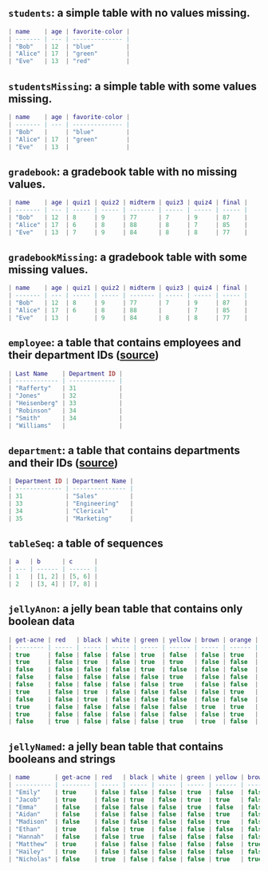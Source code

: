## `students`: a simple table with no values missing.

```lua
| name    | age | favorite-color |
| ------- | --- | -------------- |
| "Bob"   | 12  | "blue"         |
| "Alice" | 17  | "green"        |
| "Eve"   | 13  | "red"          |
```

## `studentsMissing`: a simple table with some values missing.

```lua
| name    | age | favorite-color |
| ------- | --- | -------------- |
| "Bob"   |     | "blue"         |
| "Alice" | 17  | "green"        |
| "Eve"   | 13  |                |
```

## `gradebook`: a gradebook table with no missing values.

```lua
| name    | age | quiz1 | quiz2 | midterm | quiz3 | quiz4 | final |
| ------- | --- | ----- | ----- | ------- | ----- | ----- | ----- |
| "Bob"   | 12  | 8     | 9     | 77      | 7     | 9     | 87    |
| "Alice" | 17  | 6     | 8     | 88      | 8     | 7     | 85    |
| "Eve"   | 13  | 7     | 9     | 84      | 8     | 8     | 77    |
```

## `gradebookMissing`: a gradebook table with some missing values.

```lua
| name    | age | quiz1 | quiz2 | midterm | quiz3 | quiz4 | final |
| ------- | --- | ----- | ----- | ------- | ----- | ----- | ----- |
| "Bob"   | 12  | 8     | 9     | 77      | 7     | 9     | 87    |
| "Alice" | 17  | 6     | 8     | 88      |       | 7     | 85    |
| "Eve"   | 13  |       | 9     | 84      | 8     | 8     | 77    |
```

## `employee`: a table that contains employees and their department IDs ([source](https://en.wikipedia.org/wiki/Join_(SQL)))

```lua
| Last Name    | Department ID |
| ------------ | ------------- |
| "Rafferty"   | 31            |
| "Jones"      | 32            |
| "Heisenberg" | 33            |
| "Robinson"   | 34            |
| "Smith"      | 34            |
| "Williams"   |               |
```

## `department`: a table that contains departments and their IDs ([source](https://en.wikipedia.org/wiki/Join_(SQL)))

```lua
| Department ID | Department Name |
| ------------- | --------------- |
| 31            | "Sales"         |
| 33            | "Engineering"   |
| 34            | "Clerical"      |
| 35            | "Marketing"     |
```

## `tableSeq`: a table of sequences

```lua
| a   | b      | c      |
| --- | ------ | ------ |
| 1   | [1, 2] | [5, 6] |
| 2   | [3, 4] | [7, 8] |
```

## `jellyAnon`: a jelly bean table that contains only boolean data

```lua
| get-acne | red   | black | white | green | yellow | brown | orange | pink  | purple |
| -------- | ----- | ----- | ----- | ----- | ------ | ----- | ------ | ----- | ------ |
| true     | false | false | false | true  | false  | false | true   | false | false  |
| true     | false | true  | false | true  | true   | false | false  | false | false  |
| false    | false | false | false | true  | false  | false | false  | true  | false  |
| false    | false | false | false | false | true   | false | false  | false | false  |
| false    | false | false | false | false | true   | false | false  | true  | false  |
| true     | false | true  | false | false | false  | false | true   | true  | false  |
| false    | false | true  | false | false | false  | false | false  | true  | false  |
| true     | false | false | false | false | false  | true  | true   | false | false  |
| true     | false | false | false | false | false  | false | true   | false | false  |
| false    | true  | false | false | false | true   | true  | false  | true  | false  |
```

## `jellyNamed`: a jelly bean table that contains booleans and strings

```lua
| name       | get-acne | red   | black | white | green | yellow | brown | orange | pink  | purple |
| ---------- | -------- | ----- | ----- | ----- | ----- | ------ | ----- | ------ | ----- | ------ |
| "Emily"    | true     | false | false | false | true  | false  | false | true   | false | false  |
| "Jacob"    | true     | false | true  | false | true  | true   | false | false  | false | false  |
| "Emma"     | false    | false | false | false | true  | false  | false | false  | true  | false  |
| "Aidan"    | false    | false | false | false | false | true   | false | false  | false | false  |
| "Madison"  | false    | false | false | false | false | true   | false | false  | true  | false  |
| "Ethan"    | true     | false | true  | false | false | false  | false | true   | true  | false  |
| "Hannah"   | false    | false | true  | false | false | false  | false | false  | true  | false  |
| "Matthew"  | true     | false | false | false | false | false  | true  | true   | false | false  |
| "Hailey"   | true     | false | false | false | false | false  | false | true   | false | false  |
| "Nicholas" | false    | true  | false | false | false | true   | true  | false  | true  | false  |
```

